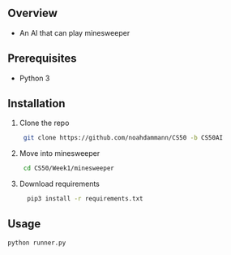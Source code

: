## Overview

  - An AI that can play minesweeper

## Prerequisites

  - Python 3

## Installation

1. Clone the repo
   ```sh
    git clone https://github.com/noahdammann/CS50 -b CS50AI
   ```
2. Move into minesweeper
   ```sh
    cd CS50/Week1/minesweeper
   ```
3. Download requirements
   ```sh
     pip3 install -r requirements.txt
   ```

## Usage

```
python runner.py
```
